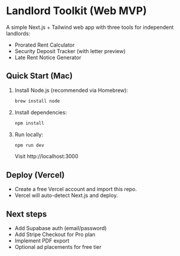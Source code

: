 # Landlord Toolkit (Web MVP)

A simple Next.js + Tailwind web app with three tools for independent landlords:

- Prorated Rent Calculator
- Security Deposit Tracker (with letter preview)
- Late Rent Notice Generator

## Quick Start (Mac)

1. Install Node.js (recommended via Homebrew):
   ```bash
   brew install node
   ```
2. Install dependencies:
   ```bash
   npm install
   ```
3. Run locally:
   ```bash
   npm run dev
   ```
   Visit http://localhost:3000

## Deploy (Vercel)

- Create a free Vercel account and import this repo.
- Vercel will auto-detect Next.js and deploy.

## Next steps

- Add Supabase auth (email/password)
- Add Stripe Checkout for Pro plan
- Implement PDF export
- Optional ad placements for free tier
